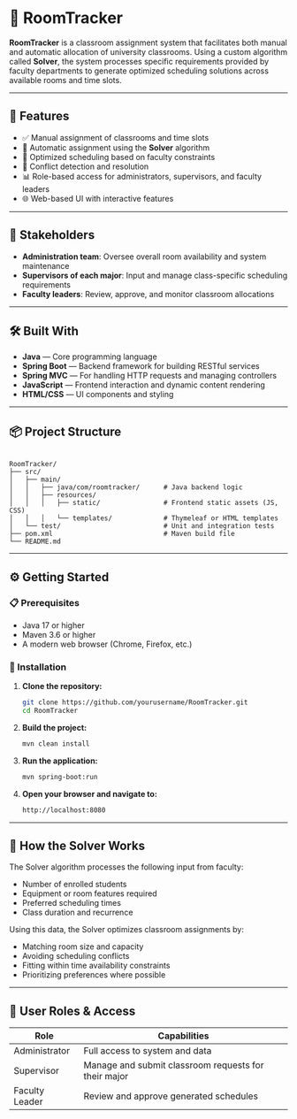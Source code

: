 # 🏫 RoomTracker

**RoomTracker** is a classroom assignment system that facilitates both manual and automatic allocation of university classrooms. Using a custom algorithm called **Solver**, the system processes specific requirements provided by faculty departments to generate optimized scheduling solutions across available rooms and time slots.

---

## 🚀 Features

- ✅ Manual assignment of classrooms and time slots  
- 🤖 Automatic assignment using the **Solver** algorithm  
- 📅 Optimized scheduling based on faculty constraints  
- 🧩 Conflict detection and resolution  
- 📊 Role-based access for administrators, supervisors, and faculty leaders  
- 🌐 Web-based UI with interactive features  

---

## 🧠 Stakeholders

- **Administration team**: Oversee overall room availability and system maintenance  
- **Supervisors of each major**: Input and manage class-specific scheduling requirements  
- **Faculty leaders**: Review, approve, and monitor classroom allocations  

---

## 🛠️ Built With

- **Java** — Core programming language  
- **Spring Boot** — Backend framework for building RESTful services  
- **Spring MVC** — For handling HTTP requests and managing controllers  
- **JavaScript** — Frontend interaction and dynamic content rendering  
- **HTML/CSS** — UI components and styling  

---

## 📦 Project Structure

```

RoomTracker/
├── src/
│   ├── main/
│   │   ├── java/com/roomtracker/      # Java backend logic
│   │   ├── resources/
│   │   │   ├── static/                # Frontend static assets (JS, CSS)
│   │   │   └── templates/             # Thymeleaf or HTML templates
│   └── test/                          # Unit and integration tests
├── pom.xml                            # Maven build file
└── README.md

````

---

## ⚙️ Getting Started

### 📋 Prerequisites

- Java 17 or higher  
- Maven 3.6 or higher  
- A modern web browser (Chrome, Firefox, etc.)  

### 🧰 Installation

1. **Clone the repository:**
   ```bash
   git clone https://github.com/yourusername/RoomTracker.git
   cd RoomTracker
   ````

2. **Build the project:**

   ```bash
   mvn clean install
   ```

3. **Run the application:**

   ```bash
   mvn spring-boot:run
   ```

4. **Open your browser and navigate to:**

   ```bash
   http://localhost:8080
   ```

---

## 🤖 How the Solver Works

The Solver algorithm processes the following input from faculty:

* Number of enrolled students
* Equipment or room features required
* Preferred scheduling times
* Class duration and recurrence

Using this data, the Solver optimizes classroom assignments by:

* Matching room size and capacity
* Avoiding scheduling conflicts
* Fitting within time availability constraints
* Prioritizing preferences where possible

---

## 👤 User Roles & Access

| Role           | Capabilities                                         |
| -------------- | ---------------------------------------------------- |
| Administrator  | Full access to system and data                       |
| Supervisor     | Manage and submit classroom requests for their major |
| Faculty Leader | Review and approve generated schedules               |

